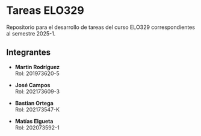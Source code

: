 # Tareas ELO329

Repositorio para el desarrollo de tareas del curso ELO329 correspondientes al semestre 2025-1.

## Integrantes

- **Martin Rodríguez**  
  Rol: 201973620-5

- **José Campos**  
  Rol: 202173609-3

- **Bastian Ortega**  
  Rol: 202173547-K

- **Matías Elgueta**  
  Rol: 202073592-1
